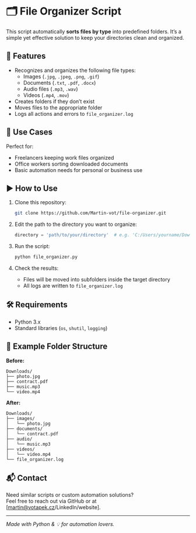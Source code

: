
# 🗂️ File Organizer Script

This script automatically **sorts files by type** into predefined folders. It’s a simple yet effective solution to keep your directories clean and organized.

## 🔧 Features

- Recognizes and organizes the following file types:
  - Images (`.jpg`, `.jpeg`, `.png`, `.gif`)
  - Documents (`.txt`, `.pdf`, `.docx`)
  - Audio files (`.mp3`, `.wav`)
  - Videos (`.mp4`, `.mov`)
- Creates folders if they don’t exist
- Moves files to the appropriate folder
- Logs all actions and errors to `file_organizer.log`

## 💼 Use Cases

Perfect for:

- Freelancers keeping work files organized
- Office workers sorting downloaded documents
- Basic automation needs for personal or business use

## ▶️ How to Use

1. Clone this repository:
   ```bash
   git clone https://github.com/Martin-vot/file-organizer.git
   ```

2. Edit the path to the directory you want to organize:
   ```python
   directory = 'path/to/your/directory'  # e.g. 'C:/Users/yourname/Downloads'
   ```

3. Run the script:
   ```bash
   python file_organizer.py
   ```

4. Check the results:
   - Files will be moved into subfolders inside the target directory
   - All logs are written to `file_organizer.log`

## 🛠️ Requirements

- Python 3.x
- Standard libraries (`os`, `shutil`, `logging`)

## 📁 Example Folder Structure

**Before:**
```
Downloads/
├── photo.jpg
├── contract.pdf
├── music.mp3
└── video.mp4
```

**After:**
```
Downloads/
├── images/
│   └── photo.jpg
├── documents/
│   └── contract.pdf
├── audio/
│   └── music.mp3
├── videos/
│   └── video.mp4
└── file_organizer.log
```

## 📬 Contact

Need similar scripts or custom automation solutions?  
Feel free to reach out via GitHub or at [martin@votapek.cz/LinkedIn/website].

---

*Made with Python & 💡 for automation lovers.*
